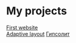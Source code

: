 # My projects

[First website](https://razocharovaniye.github.io/Github_1/)  
[Adaptive layout](https://razocharovaniye.github.io/Github_2/)
[Гипсолит](https://razocharovaniye.github.io/Github_3/)

